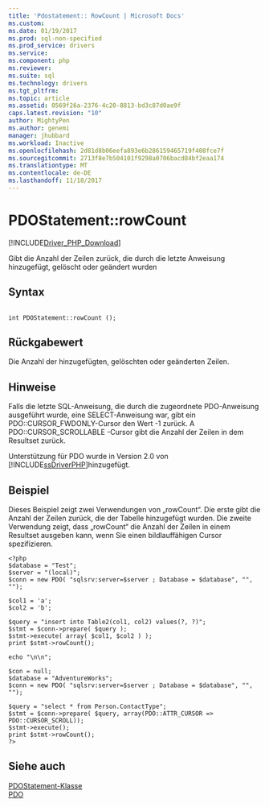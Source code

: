 ```yaml
---
title: 'Pdostatement:: RowCount | Microsoft Docs'
ms.custom: 
ms.date: 01/19/2017
ms.prod: sql-non-specified
ms.prod_service: drivers
ms.service: 
ms.component: php
ms.reviewer: 
ms.suite: sql
ms.technology: drivers
ms.tgt_pltfrm: 
ms.topic: article
ms.assetid: 0569f26a-2376-4c20-8813-bd3c87d0ae9f
caps.latest.revision: "10"
author: MightyPen
ms.author: genemi
manager: jhubbard
ms.workload: Inactive
ms.openlocfilehash: 2d81d8b06eefa893e6b286159465719f408fce7f
ms.sourcegitcommit: 2713f8e7b504101f9298a0706bacd84bf2eaa174
ms.translationtype: MT
ms.contentlocale: de-DE
ms.lasthandoff: 11/18/2017
---
```

# <a name="pdostatementrowcount"></a>PDOStatement::rowCount
[!INCLUDE[Driver_PHP_Download](../../includes/driver_php_download.md)]

Gibt die Anzahl der Zeilen zurück, die durch die letzte Anweisung hinzugefügt, gelöscht oder geändert wurden  
  
## <a name="syntax"></a>Syntax  
  
```  
  
int PDOStatement::rowCount ();  
```  
  
## <a name="return-value"></a>Rückgabewert  
Die Anzahl der hinzugefügten, gelöschten oder geänderten Zeilen.  
  
## <a name="remarks"></a>Hinweise  
Falls die letzte SQL-Anweisung, die durch die zugeordnete PDO-Anweisung ausgeführt wurde, eine SELECT-Anweisung war, gibt ein PDO::CURSOR_FWDONLY-Cursor den Wert -1 zurück. A PDO::CURSOR_SCROLLABLE -Cursor gibt die Anzahl der Zeilen in dem Resultset zurück.  
  
Unterstützung für PDO wurde in Version 2.0 von [!INCLUDE[ssDriverPHP](../../includes/ssdriverphp_md.md)]hinzugefügt.  
  
## <a name="example"></a>Beispiel  
Dieses Beispiel zeigt zwei Verwendungen von „rowCount“. Die erste gibt die Anzahl der Zeilen zurück, die der Tabelle hinzugefügt wurden. Die zweite Verwendung zeigt, dass „rowCount“ die Anzahl der Zeilen in einem Resultset ausgeben kann, wenn Sie einen bildlauffähigen Cursor spezifizieren.  
  
```  
<?php  
$database = "Test";  
$server = "(local)";  
$conn = new PDO( "sqlsrv:server=$server ; Database = $database", "", "");  
  
$col1 = 'a';  
$col2 = 'b';  
  
$query = "insert into Table2(col1, col2) values(?, ?)";  
$stmt = $conn->prepare( $query );  
$stmt->execute( array( $col1, $col2 ) );  
print $stmt->rowCount();  
  
echo "\n\n";  
  
$con = null;  
$database = "AdventureWorks";  
$conn = new PDO( "sqlsrv:server=$server ; Database = $database", "", "");  
  
$query = "select * from Person.ContactType";  
$stmt = $conn->prepare( $query, array(PDO::ATTR_CURSOR => PDO::CURSOR_SCROLL));  
$stmt->execute();  
print $stmt->rowCount();  
?>  
```  
  
## <a name="see-also"></a>Siehe auch  
[PDOStatement-Klasse](../../connect/php/pdostatement-class.md)  
[PDO](http://go.microsoft.com/fwlink/?LinkID=187441)  
  
